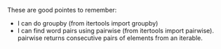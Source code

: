 These are good pointes to remember:
- I can do groupby (from itertools import groupby)
- I can find word pairs using pairwise (from itertools import pairwise). pairwise returns consecutive pairs of elements from an iterable.
